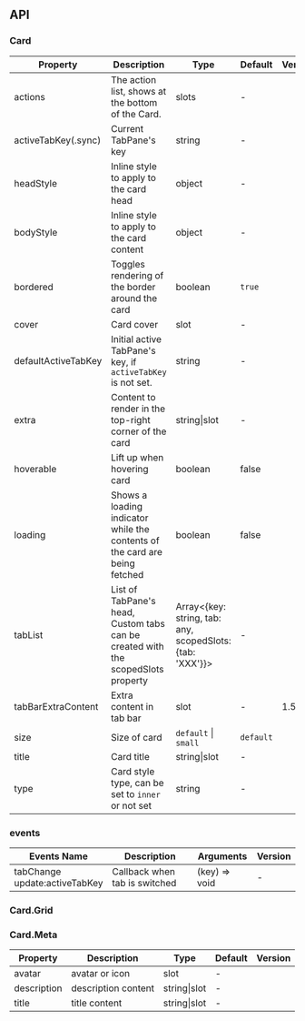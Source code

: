## API

### Card

| Property | Description | Type | Default | Version |
| --- | --- | --- | --- | --- |
| actions | The action list, shows at the bottom of the Card. | slots | - |  |
| activeTabKey(.sync) | Current TabPane's key | string | - |  |
| headStyle | Inline style to apply to the card head | object | - |  |
| bodyStyle | Inline style to apply to the card content | object | - |  |
| bordered | Toggles rendering of the border around the card | boolean | `true` |  |
| cover | Card cover | slot | - |  |
| defaultActiveTabKey | Initial active TabPane's key, if `activeTabKey` is not set. | string | - |  |
| extra | Content to render in the top-right corner of the card | string\|slot | - |  |
| hoverable | Lift up when hovering card | boolean | false |  |
| loading | Shows a loading indicator while the contents of the card are being fetched | boolean | false |  |
| tabList | List of TabPane's head, Custom tabs can be created with the scopedSlots property | Array<{key: string, tab: any, scopedSlots: {tab: 'XXX'}}> | - |  |
| tabBarExtraContent | Extra content in tab bar | slot | - | 1.5.0 |
| size | Size of card | `default` \| `small` | `default` |  |
| title | Card title | string\|slot | - |  |
| type | Card style type, can be set to `inner` or not set | string | - |  |

### events

| Events Name                      | Description                   | Arguments     | Version |
| -------------------------------- | ----------------------------- | ------------- | ------- |
| tabChange<br>update:activeTabKey | Callback when tab is switched | (key) => void | -       |  |

### Card.Grid

### Card.Meta

| Property    | Description         | Type         | Default | Version |
| ----------- | ------------------- | ------------ | ------- | ------- |
| avatar      | avatar or icon      | slot         | -       |         |
| description | description content | string\|slot | -       |         |
| title       | title content       | string\|slot | -       |         |
